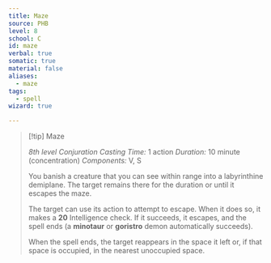 ```yaml
---
title: Maze
source: PHB
level: 8
school: C
id: maze
verbal: true
somatic: true
material: false
aliases:
  - maze
tags:
  - spell
wizard: true

---
```

>[!tip] Maze
>
> *8th level Conjuration*
> *Casting Time:* 1 action
> *Duration:* 10 minute (concentration)
> *Components:* V, S
>
>You banish a creature that you can see within range into a labyrinthine demiplane. The target remains there for the duration or until it escapes the maze.
>
>The target can use its action to attempt to escape. When it does so, it makes a **20** Intelligence check. If it succeeds, it escapes, and the spell ends (a **minotaur** or **goristro** demon automatically succeeds).
>
>When the spell ends, the target reappears in the space it left or, if that space is occupied, in the nearest unoccupied space.
>

